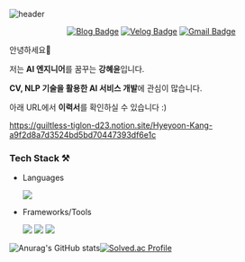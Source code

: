 ![header](https://capsule-render.vercel.app/api?type=waving&color=gradient&customColorList=12&height=250&section=header&text=Khyeyoon&fontSize=90)

<div align=center>

[![Blog Badge](http://img.shields.io/badge/-Blog-black?style=flat&logo=github&link=https://khyeyoon.github.io/categories/)](https://khyeyoon.github.io/categories/) [![Velog Badge](http://img.shields.io/badge/-Velog-20c997?style=flat&link=https://velog.io/@khyeyoon)](https://velog.io/@khyeyoon) [![Gmail Badge](https://img.shields.io/badge/Gmail-d14836?style=flat&logo=Gmail&logoColor=white&link=mailto:koycc1220@gmail.com)](mailto:koycc1220@gmail.com)

 </div>
 
 <div align=center>
	
<!-- <a href="https://hits.seeyoufarm.com"><img src="https://hits.seeyoufarm.com/api/count/incr/badge.svg?url=https%3A%2F%2Fgithub.com%2FKhyeyoon%2Fhit-counter&count_bg=%2379C83D&title_bg=%23555555&icon=&icon_color=%23E7E7E7&title=hits&edge_flat=false"/></a> -->
	
 </div>

안녕하세요👋

저는 **AI 엔지니어**를 꿈꾸는 **강혜윤**입니다.

**CV, NLP 기술을 활용한 AI 서비스 개발**에 관심이 많습니다.

아래 URL에서 **이력서**를 확인하실 수 있습니다 :)

https://guiltless-tiglon-d23.notion.site/Hyeyoon-Kang-a9f2d8a7d3524bd5bd70447393df6e1c

<!-- https://guiltless-tiglon-d23.notion.site/Hyeyoon-Kang-4ace85928dab49149bc8844d0be49cdf -->

### Tech Stack ⚒

* Languages 

	<img src="https://img.shields.io/badge/Python-3776AB?style=for-the-badge&logo=Python&logoColor=white"> 

* Frameworks/Tools

	<img src="https://img.shields.io/badge/PyTorch-EE4C2C?style=for-the-badge&logo=PyTorch&logoColor=white"> <img src="https://img.shields.io/badge/pandas-150458?style=for-the-badge&logo=pandas&logoColor=white"> <img src="https://img.shields.io/badge/Linux-FCC624?style=for-the-badge&logo=Linux&logoColor=white">

<!-- <img src="https://img.shields.io/badge/Docker-2496ED?style=for-the-badge&logo=Docker&logoColor=white"> -->

<!-- ### Paper 📃

* OCR-based Inventory Management Algorithms Robust to Damaged Images (3저자)
	> 2021 IEEE International Conference on Robotics and Automation (ICRA) -->


![Anurag's GitHub stats](https://github-readme-stats.vercel.app/api?username=Khyeyoon&show_icons=true&theme=radical)[![Solved.ac Profile](http://mazassumnida.wtf/api/v2/generate_badge?boj=koycc1220)](https://solved.ac/koycc1220/)


